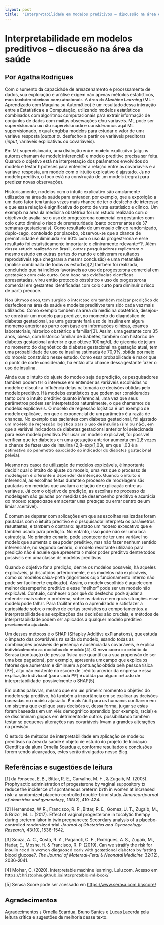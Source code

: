 ```yaml
---
layout: post
title:  "Interpretabilidade em modelos preditivos – discussão na área da saúde"
---
```


# Interpretabilidade em modelos preditivos – discussão na área da saúde

## Por Agatha Rodrigues

Com o aumento da capacidade de armazenamento e processamento de dados, sua exploração e análise exigem não apenas métodos estatísticos, mas também técnicas computacionais. A área de *Machine Learning* (ML - Aprendizado com Máquina ou Automático) é um resultado dessa interação entre a Estatística e a Computação, utilizando modelos estatísticos combinados com algoritmos computacionais para extrair informação de conjuntos de dados com muitas observações e/ou variáveis. ML pode ser supervisionado ou não supervisionado e consideramos aqui ML supervisionado, o qual engloba modelos para estudar o valor de uma variável resposta (*output* ou desfecho) a partir de variáveis preditoras (*input*, variáveis explicativas ou covariáveis).

Em ML supervisionado, uma distinção entre modelo explicativo (alguns autores chamam de modelo inferencial) e modelo preditivo precisa ser feita. Quando o objetivo está na interpretação dos parâmetros envolvidos do modelo e testar hipóteses para entender a relação entre as covariáveis e a variável resposta, um modelo com o intuito explicativo é ajustado. Já no modelo preditivo, o foco está na construção de um modelo (regra) para predizer novas observações. 

Historicamente, modelos com o intuito explicativo são amplamente utilizados na área da saúde para entender, por exemplo, que a exposição a um dado fator tem tantas vezes mais chance de ter o desfecho de interesse e que essa relação é significativa do ponto de vista estatístico e clínico. Um exemplo na área da medicina obstétrica foi um estudo realizado com o objetivo de avaliar se o uso de progesterona comercial em gestantes com colo curto diminui o risco de prematuridade (parto ocorrer antes de 37 semanas gestacionais). Como resultado de um ensaio clínico randomizado, duplo-cego, controlado por placebo, observou-se que a chance de prematuridade é diminuída em 60% com o uso da progesterona e esse resultado foi estatisticamente importante e clinicamente relevante^1^. Além desse estudo realizado no Brasil, outros pesquisadores replicaram o mesmo estudo em outras partes do mundo e obtiveram resultados reprodutíveis (que chegaram a mesma conclusão) e uma metanálise (análise combinada de todos os estudos)[2] também foi realizada, concluindo que há indícios favoráveis ao uso de progesterona comercial em gestações com colo curto. Com base nas evidências científicas apresentadas, virou então protocolo obstétrico o uso de progesterona comercial em gestantes identificadas com colo curto para diminuir o risco de parto precoce. 

Nos últimos anos, tem surgido o interesse em também realizar predições de desfechos na área da saúde e modelos preditivos tem sido cada vez mais utilizados. Como exemplo também na área da medicina obstétrica, desejou-se construir um modelo para predizer, no momento do diagnóstico de diabetes gestacional, se uma gestante fará uso de insulina em algum momento anterior ao parto com base em informações clínicas, exames laboratoriais, histórico obstétrico e familiar[3]. Assim, uma gestante com 35 anos, obesa, com histórico familiar de diabetes, também com histórico de diabetes gestacional anterior e que obteve 100mg/dL de glicemia de jejum no momento do diagnóstico da diabetes gestacional na gestação atual, tem uma probabilidade de uso de insulina estimada de 70,9%, obtida por meio do modelo construído nesse estudo. Como essa probabilidade é maior que o ponto de corte considerado, há então alta chance dessa gestante fazer o uso de insulina. 

Ainda que o intuito do ajuste do modelo seja de predição, os pesquisadores também podem ter o interesse em entender as variáveis escolhidas no modelo e discutir a influência delas na tomada de decisões obtidas pelo modelo preditivo. Há modelos estatísticos que podem ser considerados tanto com o intuito preditivo quanto inferencial, uma vez que seus parâmetros podem ser interpretados naturalmente, o que chamamos de modelos explicáveis. O modelo de regressão logística é um exemplo de modelo explicável, em que o exponencial de um parâmetro é a razão de chances. No exemplo das pacientes com diabetes gestacional, foi ajustado um modelo de regressão logística para o uso de insulina (sim ou não), em que a variável indicadora de diabetes gestacional anterior foi selecionada para esse modelo preditivo. Por usar um modelo explicável, foi possível verificar que ter diabetes em uma gestação anterior aumenta em 2,8 vezes a chance de fazer uso de insulina (2,8=exp(1,03), em que 1,03 é a estimativa do parâmetro associado ao indicador de diabetes gestacional prévia). 

Mesmo nos casos de utilização de modelos explicáveis, é importante decidir qual o intuito do ajuste do modelo, uma vez que o processo de modelagem é diferente a depender da intenção. Quando o intuito é inferencial, as escolhas feitas durante o processo de modelagem são pautadas em medidas que avaliam a relação de explicação entre as variáveis. Já com o objetivo de predição, as escolhas no processo de modelagem são guiadas por medidas de desempenho preditivo e acurácia do modelo (capacidade em acertar uma predição ou errar dentro de um limiar aceitável). 

É comum se deparar com aplicações em que as escolhas realizadas foram pautadas com o intuito preditivo e o pesquisador interpreta os parâmetros resultantes, e também o contrário: ajustado um modelo explicativo que é também usado para predição. No entanto, isso pode não ser uma boa estratégia. No primeiro cenário, pode acontecer de ter uma variável no modelo que aumenta o seu poder preditivo, mas não fazer nenhum sentido inferencial e, no segundo cenário, o modelo resultante utilizado para predição não é aquele que apresenta o maior poder preditivo dentre todos possíveis em uma classe de modelos preditivos.   

Quando o objetivo for a predição, dentre os modelos possíveis, há aqueles explicáveis, já discutidos anteriormente, e os modelos não explicáveis, como os modelos caixa-preta (algoritmos cujo funcionamento interno não pode ser facilmente explicado). Assim, o modelo escolhido é aquele com melhor desempenho preditivo e esse “melhor” pode ser um modelo não explicável. Contudo, conhecer o por quê do desfecho pode ajudar a entender mais sobre o problema, sobre os dados e em quais situações esse modelo pode falhar. Para facilitar então o aprendizado e satisfazer a curiosidade sobre o motivo de certas previsões ou comportamentos, a interpretabilidade e as explicações das decisões são cruciais; e métodos de interpretabilidade podem ser aplicados a qualquer modelo preditivo previamente ajustado. 

Um desses métodos é o SHAP (SHapley Additive exPlanations), que estuda o impacto das covariáveis na saída do modelo, usando todas as combinações possíveis de presença e ausência das covariáveis, e explica individualmente as decisões do modelo[4]. O novo score de crédito da Serasa (pontuação de pessoa física que quantifica a sua propensão de ser uma boa pagadora), por exemplo, apresenta um campo que explica os fatores que aumentam e diminuem a pontuação obtida pela pessoa física (PF), algo não existente no escore de crédito anterior da empresa e essa explicação individual (para cada PF) é obtida por algum método de interpretabilidade, possivelmente o SHAP[5].

Em outras palavras, mesmo que em um primeiro momento o objetivo do modelo seja preditivo, há também a importância em se explicar as decisões baseadas no modelo ajustado.  É  mais fácil para os humanos confiarem em um sistema que explique suas decisões e, dessa forma, julgar se estas foram baseadas em um viés demográfico aprendido (por exemplo, racial) e se discriminam grupos em detrimento de outros, possibilitando também testar se pequenas alterações nas covariáveis levam a grandes alterações na previsão. 

O estudo de métodos de interpretabilidade em aplicação de modelos preditivos na área da saúde é objeto de estudo do projeto de Iniciação Científica da aluna Ornella Scardua e, conforme resultados e conclusões forem sendo alcançados, estes serão divulgados nesse Blog.  

## Referências e sugestões de leitura

[1] da Fonseca, E. B., Bittar, R. E., Carvalho, M. H., & Zugaib, M. (2003). Prophylactic administration of progesterone by vaginal suppository to reduce the incidence of spontaneous preterm birth in women at increased risk: a randomized placebo-controlled double-blind study. *American journal of obstetrics and gynecology*, 188(2), 419-424.

[2] Hernandez, W. R., Francisco, R. P., Bittar, R. E., Gomez, U. T., Zugaib, M., & Brizot, M. L. (2017). Effect of vaginal progesterone in tocolytic therapy during preterm labor in twin pregnancies: Secondary analysis of a placebo‐controlled randomized trial. *Journal of Obstetrics and Gynaecology Research*, 43(10), 1536-1542.

[3] Souza, A. C., Costa, R. A., Paganoti, C. F., Rodrigues, A. S., Zugaib, M., Hadar, E., Moshe, H. & Francisco, R. P. (2019). Can we stratify the risk for insulin need in women diagnosed early with gestational diabetes by fasting blood glucose?. *The Journal of Maternal-Fetal & Neonatal Medicine*, 32(12), 2036-2041.

[4] Molnar, C. (2020). Interpretable machine learning. Lulu.com. Acesso em  https://christophm.github.io/interpretable-ml-book/

[5] Serasa Score pode ser acessado em  https://www.serasa.com.br/score/


## Agradecimentos

Agradecimentos a Ornella Scardua, Bruno Santos e Lucas Lacerda pela leitura crítica e sugestões de melhoria desse texto.  
